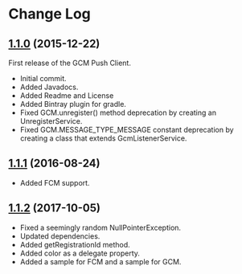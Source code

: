 # Change Log

## [1.1.0](https://github.com/devsu/gcm-push-client/releases/tag/1.1.0) (2015-12-22)

First release of the GCM Push Client.

+ Initial commit.
+ Added Javadocs.
+ Added Readme and License
+ Added Bintray plugin for gradle.
+ Fixed GCM.unregister() method deprecation by creating an UnregisterService.
+ Fixed GCM.MESSAGE_TYPE_MESSAGE constant deprecation by creating a class that extends GcmListenerService.

## [1.1.1](https://github.com/devsu/gcm-push-client/releases/tag/1.1.1) (2016-08-24)

+ Added FCM support.

## [1.1.2](https://github.com/devsu/gcm-push-client/releases/tag/1.1.2) (2017-10-05)

+ Fixed a seemingly random NullPointerException.
+ Updated dependencies.
+ Added getRegistrationId method.
+ Added color as a delegate property.
+ Added a sample for FCM and a sample for GCM.